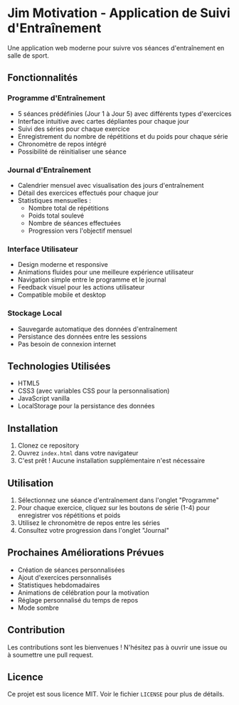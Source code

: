 # Jim Motivation - Application de Suivi d'Entraînement

Une application web moderne pour suivre vos séances d'entraînement en salle de sport.

## Fonctionnalités

### Programme d'Entraînement
- 5 séances prédéfinies (Jour 1 à Jour 5) avec différents types d'exercices
- Interface intuitive avec cartes dépliantes pour chaque jour
- Suivi des séries pour chaque exercice
- Enregistrement du nombre de répétitions et du poids pour chaque série
- Chronomètre de repos intégré
- Possibilité de réinitialiser une séance

### Journal d'Entraînement
- Calendrier mensuel avec visualisation des jours d'entraînement
- Détail des exercices effectués pour chaque jour
- Statistiques mensuelles :
  - Nombre total de répétitions
  - Poids total soulevé
  - Nombre de séances effectuées
  - Progression vers l'objectif mensuel

### Interface Utilisateur
- Design moderne et responsive
- Animations fluides pour une meilleure expérience utilisateur
- Navigation simple entre le programme et le journal
- Feedback visuel pour les actions utilisateur
- Compatible mobile et desktop

### Stockage Local
- Sauvegarde automatique des données d'entraînement
- Persistance des données entre les sessions
- Pas besoin de connexion internet

## Technologies Utilisées
- HTML5
- CSS3 (avec variables CSS pour la personnalisation)
- JavaScript vanilla
- LocalStorage pour la persistance des données

## Installation
1. Clonez ce repository
2. Ouvrez `index.html` dans votre navigateur
3. C'est prêt ! Aucune installation supplémentaire n'est nécessaire

## Utilisation
1. Sélectionnez une séance d'entraînement dans l'onglet "Programme"
2. Pour chaque exercice, cliquez sur les boutons de série (1-4) pour enregistrer vos répétitions et poids
3. Utilisez le chronomètre de repos entre les séries
4. Consultez votre progression dans l'onglet "Journal"

## Prochaines Améliorations Prévues
- Création de séances personnalisées
- Ajout d'exercices personnalisés
- Statistiques hebdomadaires
- Animations de célébration pour la motivation
- Réglage personnalisé du temps de repos
- Mode sombre

## Contribution
Les contributions sont les bienvenues ! N'hésitez pas à ouvrir une issue ou à soumettre une pull request.

## Licence
Ce projet est sous licence MIT. Voir le fichier `LICENSE` pour plus de détails.
